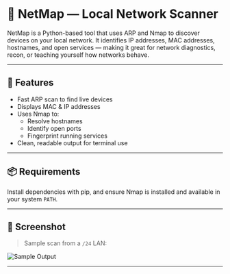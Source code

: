 # 🔎 NetMap — Local Network Scanner

NetMap is a Python-based tool that uses ARP and Nmap to discover devices on your local network. It identifies IP addresses, MAC addresses, hostnames, and open services — making it great for network diagnostics, recon, or teaching yourself how networks behave.

---

## 🚀 Features

- Fast ARP scan to find live devices
- Displays MAC & IP addresses
- Uses Nmap to:
  - Resolve hostnames
  - Identify open ports
  - Fingerprint running services
- Clean, readable output for terminal use

---

## 📦 Requirements

Install dependencies with pip, and ensure Nmap is installed and available in your system `PATH`.

---

## 📸 Screenshot

> Sample scan from a `/24` LAN:

![Sample Output](tool_output.png)

---

